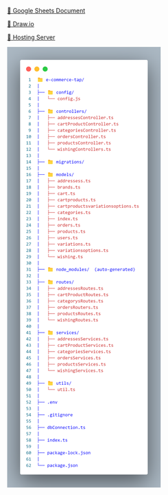 [🔗 Google Sheets Document](https://docs.google.com/spreadsheets/d/1o2lcsuHd-0ZaN36lndjv6WAKTaxdGCcT0rpJ46lT_-w/edit?usp=sharing)

[🔗 Draw.io](https://app.diagrams.net/?src=about#HShahdKhader%2Fshahd-kkhader-e-commerce-tap%2Fmain%2Fecommerce-tap.drawio)

[🔗 Hosting Server](https://shahd-kkhader-e-commerce-tap.onrender.com/getAllProducts)

![File Structure](fileStructure.png)
